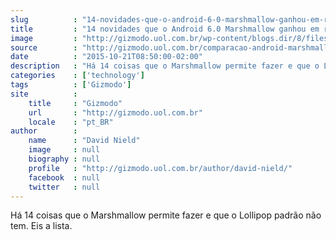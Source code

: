 ```yaml
---
slug          : "14-novidades-que-o-android-6-0-marshmallow-ganhou-em-relacao-ao-lollipop-puro"
title         : "14 novidades que o Android 6.0 Marshmallow ganhou em relação ao Lollipop puro"
image         : "http://gizmodo.uol.com.br/wp-content/blogs.dir/8/files/2015/10/Android-e-marshmallow.jpg"
source        : "http://gizmodo.uol.com.br/comparacao-android-marshmallow/"
date          : "2015-10-21T08:50:00-02:00"
description   : "Há 14 coisas que o Marshmallow permite fazer e que o Lollipop padrão não tem. Eis a lista."
categories    : ['technology']
tags          : ['Gizmodo']
site          :
    title     : "Gizmodo"
    url       : "http://gizmodo.uol.com.br"
    locale    : "pt_BR"
author        :
    name      : "David Nield"
    image     : null
    biography : null
    profile   : "http://gizmodo.uol.com.br/author/david-nield/"
    facebook  : null
    twitter   : null
---
```


Há 14 coisas que o Marshmallow permite fazer e que o Lollipop padrão não tem. Eis a lista.
